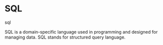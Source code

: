 # SQL
sql 

SQL is a domain-specific language used in programming and designed for managing data. SQL stands for structured query language.
